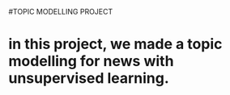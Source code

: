#TOPIC MODELLING PROJECT
# in this project, we made a topic modelling for news with unsupervised learning. 
